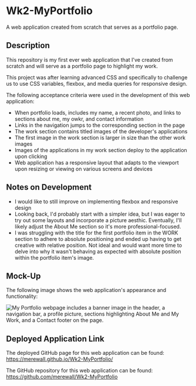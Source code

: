 # Wk2-MyPortfolio
A web application created from scratch that serves as a portfolio page.

## Description
This repository is my first ever web application that I've created from scratch and will serve as a portfolio page to highlight my work.

This project was after learning advanced CSS and specifically to challenge us to use CSS variables, flexbox, and media queries for responsive design.

The following acceptance criteria were used in the development of this web application:

* When portfolio loads, includes my name, a recent photo, and links to sections about me, my owkr, and contact information
* Links in the navigation jumps to the corresponding section in the page
* The work section contains titled images of the developer's applications
* The first image in the work section is larger in size than the other work images
* Images of the applications in my work section deploy to the application upon clicking
* Web application has a responsive layout that adapts to the viewport upon resizing or viewing on various screens and devices

## Notes on Development
* I would like to still improve on implementing flexbox and responsive design
* Looking back, I'd probably start with a simpler idea, but I was eager to try out some layouts and incorporate a picture aesthic. Eventually, I'll likely adjust the About Me section so it's more professional-focused.
* I was struggling with the title for the first portfolio item in the WORK section to adhere to absolute positioning and ended up having to get creative with relative position. Not ideal and would want more time to delve into why it wasn't behaving as expected with absolute position within the portfolio item's image.

## Mock-Up

The following image shows the web application's appearance and functionality:

![My Portfolio webpage includes a banner image in the header, a navigation bar, a profile picture, sections highlighting About Me and My Work, and a Contact footer on the page.](https://github.com/merewall/Wk2-MyPortfolio/Assets/Images/MyPortfolioScreenshot.png)    

## Deployed Application Link

The deployed GitHub page for this web application can be found: 
https://merewall.github.io/Wk2-MyPortfolio/

The GitHub repository for this web application can be found:
https://github.com/merewall/Wk2-MyPortfolio